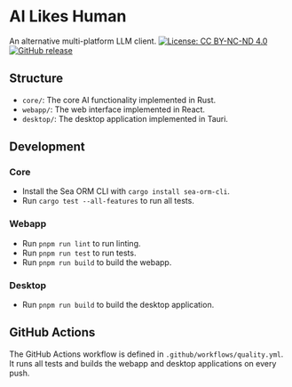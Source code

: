# AI Likes Human

An alternative multi-platform LLM client.
[![License: CC BY-NC-ND 4.0](https://img.shields.io/badge/License-CC_BY--NC--ND_4.0-lightgrey.svg)](https://creativecommons.org/licenses/by-nc-nd/4.0/) [![GitHub release](https://img.shields.io/github/v/release/samuelint/ai-assistant)](https://github.com/samuelint/ai-assistant/releases/latest)

## Structure

- `core/`: The core AI functionality implemented in Rust.
- `webapp/`: The web interface implemented in React.
- `desktop/`: The desktop application implemented in Tauri.

## Development

### Core

- Install the Sea ORM CLI with `cargo install sea-orm-cli`.
- Run `cargo test --all-features` to run all tests.

### Webapp

- Run `pnpm run lint` to run linting.
- Run `pnpm run test` to run tests.
- Run `pnpm run build` to build the webapp.

### Desktop

- Run `pnpm run build` to build the desktop application.

## GitHub Actions

The GitHub Actions workflow is defined in `.github/workflows/quality.yml`. It runs all tests and builds the webapp and desktop applications on every push.
